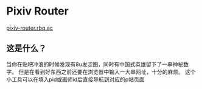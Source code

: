 # Pixiv Router
[pixiv-router.rbq.ac](https://pixiv-router.rbq.ac)

## 这是什么？
当你在贴吧冲浪的时候发现有8u发涩图，同时有中国式英雄留下了一串神秘数字。
但是在看到好东西之前还要在浏览器中输入一大串网址，十分的麻烦。
这个小工具可以在填入pid或画师id后直接导航到对应的p站页面
